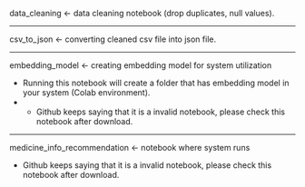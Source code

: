 data_cleaning <- data cleaning notebook (drop duplicates, null values).

---

csv_to_json <- converting cleaned csv file into json file.

---

embedding_model <- creating embedding model for system utilization
* Running this notebook will create a folder that has embedding model in your system (Colab environment).
* * Github keeps saying that it is a invalid notebook, please check this notebook after download.

---

medicine_info_recommendation <- notebook where system runs
* Github keeps saying that it is a invalid notebook, please check this notebook after download.
